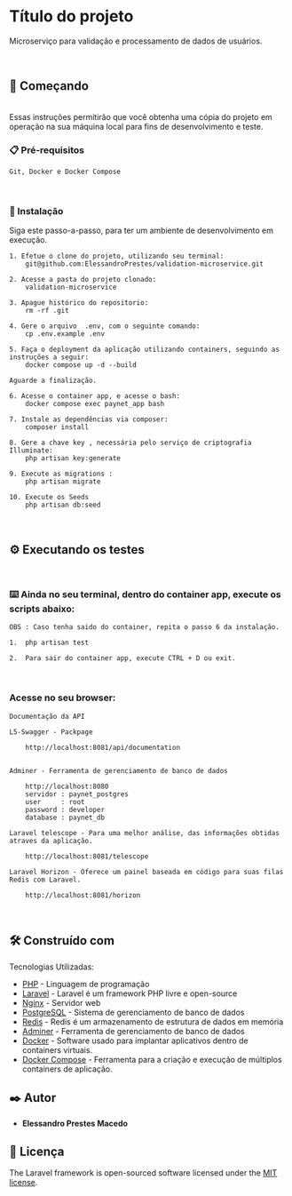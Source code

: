 # Título do projeto

Microserviço para validação e processamento de dados de usuários.

<br>

## 🚀 Começando

<br>
Essas instruções permitirão que você obtenha uma cópia do projeto em operação na sua máquina local para fins de desenvolvimento e teste.

<br>

### 📋 Pré-requisitos

```
Git, Docker e Docker Compose
```
<br>

### 🔧 Instalação

Siga este passo-a-passo, para ter um ambiente de desenvolvimento em execução.

```
1. Efetue o clone do projeto, utilizando seu terminal:
    git@github.com:ElessandroPrestes/validation-microservice.git

2. Acesse a pasta do projeto clonado:
    validation-microservice

3. Apague histórico do repositorio:
    rm -rf .git

4. Gere o arquivo  .env, com o seguinte comando:
    cp .env.example .env

5. Faça o deployment da aplicação utilizando containers, seguindo as instruções a seguir:
    docker compose up -d --build

Aguarde a finalização.

6. Acesse o container app, e acesse o bash:
    docker compose exec paynet_app bash

7. Instale as dependências via composer:
    composer install

8. Gere a chave key , necessária pelo serviço de criptografia Illuminate:
    php artisan key:generate

9. Execute as migrations :
    php artisan migrate

10. Execute os Seeds
    php artisan db:seed

```

<br>

## ⚙️ Executando os testes

<br>

### ⌨️ Ainda no seu terminal, dentro do container app,  execute os scripts abaixo:

```
OBS : Caso tenha saido do container, repita o passo 6 da instalação.

1.  php artisan test

2.  Para sair do container app, execute CTRL + D ou exit.
```

<br>

### Acesse no seu browser:

```
Documentação da API

L5-Swagger - Packpage

    http://localhost:8081/api/documentation

    
Adminer - Ferramenta de gerenciamento de banco de dados

    http://localhost:8080
    servidor : paynet_postgres
    user     : root
    password : developer
    database : paynet_db

Laravel telescope - Para uma melhor análise, das informações obtidas atraves da aplicação.

    http://localhost:8081/telescope

Laravel Horizon - Oferece um painel baseada em código para suas filas Redis com Laravel.

    http://localhost:8081/horizon
```

<br>

## 🛠️ Construído com

Tecnologias Utilizadas:

* [PHP](https://www.php.net/docs.php) - Linguagem de programação
* [Laravel](https://laravel.com/docs/10.x) - Laravel é um framework PHP livre e open-source
* [Nginx](https://docs.nginx.com/) - Servidor web
* [PostgreSQL](https://dev.mysql.com/doc/) - Sistema de gerenciamento de banco de dados
* [Redis](https://redis.io/docs/) - Redis é um armazenamento de estrutura de dados em memória
* [Adminer](https://www.adminer.org/) - Ferramenta de gerenciamento de banco de dados
* [Docker](https://docs.docker.com/) - Software usado para implantar aplicativos dentro de containers virtuais.
* [Docker Compose](https://docs.docker.com/compose/) - Ferramenta para a criação e execução de múltiplos containers de aplicação.

## ✒️ Autor

* **Elessandro Prestes Macedo** 

## 📄 Licença

The Laravel framework is open-sourced software licensed under the [MIT license](https://opensource.org/licenses/MIT).



